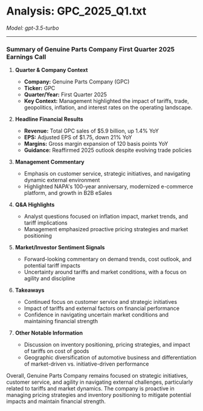 # Analysis: GPC_2025_Q1.txt

*Model: gpt-3.5-turbo*

---

### Summary of Genuine Parts Company First Quarter 2025 Earnings Call

1. **Quarter & Company Context**
   - **Company:** Genuine Parts Company (GPC)
   - **Ticker:** GPC
   - **Quarter/Year:** First Quarter 2025
   - **Key Context:** Management highlighted the impact of tariffs, trade, geopolitics, inflation, and interest rates on the operating landscape.

2. **Headline Financial Results**
   - **Revenue:** Total GPC sales of $5.9 billion, up 1.4% YoY
   - **EPS:** Adjusted EPS of $1.75, down 21% YoY
   - **Margins:** Gross margin expansion of 120 basis points YoY
   - **Guidance:** Reaffirmed 2025 outlook despite evolving trade policies

3. **Management Commentary**
   - Emphasis on customer service, strategic initiatives, and navigating dynamic external environment
   - Highlighted NAPA's 100-year anniversary, modernized e-commerce platform, and growth in B2B eSales

4. **Q&A Highlights**
   - Analyst questions focused on inflation impact, market trends, and tariff implications
   - Management emphasized proactive pricing strategies and market positioning

5. **Market/Investor Sentiment Signals**
   - Forward-looking commentary on demand trends, cost outlook, and potential tariff impacts
   - Uncertainty around tariffs and market conditions, with a focus on agility and discipline

6. **Takeaways**
   - Continued focus on customer service and strategic initiatives
   - Impact of tariffs and external factors on financial performance
   - Confidence in navigating uncertain market conditions and maintaining financial strength

7. **Other Notable Information**
   - Discussion on inventory positioning, pricing strategies, and impact of tariffs on cost of goods
   - Geographic diversification of automotive business and differentiation of market-driven vs. initiative-driven performance

Overall, Genuine Parts Company remains focused on strategic initiatives, customer service, and agility in navigating external challenges, particularly related to tariffs and market dynamics. The company is proactive in managing pricing strategies and inventory positioning to mitigate potential impacts and maintain financial strength.